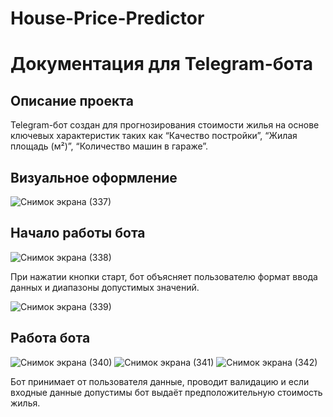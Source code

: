 # House-Price-Predictor
# Документация для Telegram-бота
## Описание проекта
Telegram-бот создан для прогнозирования стоимости жилья на основе ключевых характеристик таких как “Качество постройки”, “Жилая площадь (м²)”, “Количество машин в гараже”.

## Визуальное оформление
![Снимок экрана (337)](https://github.com/user-attachments/assets/1e551be4-2e7e-458e-b5e7-f5776546a716)

## Начало работы бота 
![Снимок экрана (338)](https://github.com/user-attachments/assets/4faf51dd-96fb-40c2-bf60-8d3c58d68e66)


При нажатии кнопки старт, бот объясняет пользователю формат ввода данных и диапазоны допустимых значений.

![Снимок экрана (339)](https://github.com/user-attachments/assets/86670b02-6f62-4764-b49a-9c90a49ebabb)

## Работа бота

![Снимок экрана (340)](https://github.com/user-attachments/assets/421db037-6dce-4318-8da8-f15701d857ba)
![Снимок экрана (341)](https://github.com/user-attachments/assets/0ea7b4ca-81bb-442f-bd78-9c3a58fda04c)
![Снимок экрана (342)](https://github.com/user-attachments/assets/ba6d797d-e55b-45b9-8433-03387a796650)

Бот принимает от пользователя данные, проводит валидацию и если входные данные допустимы бот выдаёт предположительную стоимость жилья.
